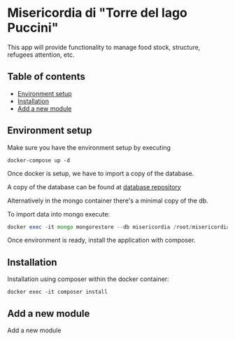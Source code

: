 Misericordia di "Torre del lago Puccini"
===============

This app will provide functionality to manage food stock, structure, refugees attention, etc.

Table of contents
-----------------
* [Environment setup](#environment-setup)
* [Installation](#installation)
* [Add a new module](#add-a-new-module)

Environment setup
------------
Make sure you have the environment setup by executing

```
docker-compose up -d
```

Once docker is setup, we have to import a copy of the database. 

A copy of the database can be found at [database repository](https://github.com/Misericordia-TDL/project-accoglienza-database)

Alternatively in the mongo container there's a minimal copy of the db.

To import data into mongo execute:

```php
docker exec -it mongo mongorestore --db misericordia /root/misericordia/
```

Once environment is ready, install the application with composer.

Installation
------------
Installation using composer within the docker container:

```
docker exec -it composer install
```
Add a new module
------------

Add a new module